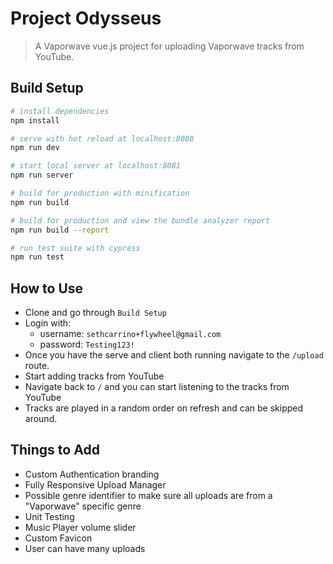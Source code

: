 # Project Odysseus

> A Vaporwave vue.js project for uploading Vaporwave tracks from YouTube.

## Build Setup

```bash
# install dependencies
npm install

# serve with hot reload at localhost:8080
npm run dev

# start local server at localhost:8081
npm run server

# build for production with minification
npm run build

# build for production and view the bundle analyzer report
npm run build --report

# run test suite with cypress
npm run test
```

## How to Use

- Clone and go through `Build Setup`
- Login with:
  - username: `sethcarrino+flywheel@gmail.com`
  - password: `Testing123!`
- Once you have the serve and client both running navigate to the `/upload` route.
- Start adding tracks from YouTube
- Navigate back to `/` and you can start listening to the tracks from YouTube
- Tracks are played in a random order on refresh and can be skipped around.

## Things to Add

- Custom Authentication branding
- Fully Responsive Upload Manager
- Possible genre identifier to make sure all uploads are from a "Vaporwave" specific genre
- Unit Testing
- Music Player volume slider
- Custom Favicon
- User can have many uploads
